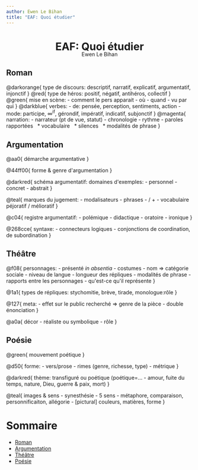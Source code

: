 ```yaml
---
author: Ewen Le Bihan
title: "EAF: Quoi étudier"
---
```


<center><h1 style='margin-bottom:-5px;'>EAF: Quoi étudier</h1>Ewen Le Bihan</center>

## Roman
@darkorange{
    type de discours: descriptif, narratif, explicatif, argumentatif, injonctif
}
@red{
    type de héros: positif, négatif, antihéros, collectif
}
@green{
    mise en scène:
    - comment le pers apparait
    - où
    - quand
    - vu par qui
}
@darkblue{
    verbes:
    - de: pensée, perception, sentiments, action
    - mode: participe, $\infty$<sup>if</sup>, gérondif, impératif, indicatif, subjonctif
}
@magenta{
    narration:
    - narrateur (pt de vue, statut)
    - chronologie
    - rythme
    - paroles rapportées
      * vocabulaire
      * silences
      * modalités de phrase
}

## Argumentation

@aa0{
    démarche argumentative
}

@44ff00{
    forme & genre d'argumentation
}

@darkred{
    schéma argumentatif: domaines d'exemples:
    - personnel
    - concret
    - abstrait
}

@teal{
    marques du jugement:
    - modalisateurs
    - phrases - / +
    - vocabulaire péjoratif / mélioratif
}

@c04{
    registre argumentatif:
    - polémique
    - didactique
    - oratoire
    - ironique
}

@268cce{
    syntaxe:
    - connecteurs logiques
    - conjonctions de coordination, de subordination
}

## Théâtre

@f08{
    personnages:
    - présenté *in absentia*
    - costumes
    - nom => catégorie sociale
    - niveau de langue
    - longueur des répliques
    - modalités de phrase
    - rapports entre les personnages
    - qu'est-ce qu'il représente
}

@1a1{
    types de répliques: stychomitie, brève, tirade, monologue:rôle
}

@127{
    meta:
    - effet sur le public recherché => genre de la pièce
    - double énonciation
}

@a0a{
    décor
    - réaliste ou symbolique
    - rôle
}

## Poésie

@green{
    mouvement poétique
}

@d50{
    forme:
    - vers/prose
    - rimes (genre, richesse, type)
    - métrique
}

@darkred{
    thème: transfiguré ou poétique
    (poétique=...
    - amour, fuite du temps, nature, Dieu, guerre & paix, mort)
}

@teal{
    images & sens
    - synesthésie
    - 5 sens
    - métaphore, comparaison, personnificaiton, allégorie
    - [pictural] couleurs, matières, forme
}



<h1>Sommaire</h1>

- [Roman](#roman)
- [Argumentation](#argumentation)
- [Théâtre](#th%C3%A9%C3%A2tre)
- [Poésie](#po%C3%A9sie)